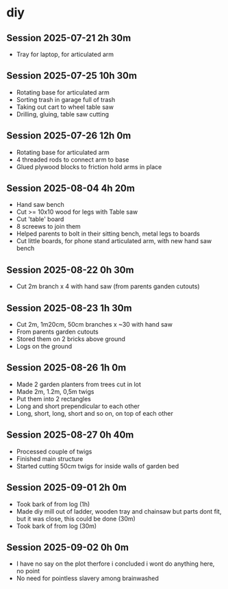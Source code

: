# diy

## Session 2025-07-21 2h 30m

- Tray for laptop, for articulated arm

## Session 2025-07-25 10h 30m

- Rotating base for articulated arm
- Sorting trash in garage full of trash
- Taking out cart to wheel table saw
- Drilling, gluing, table saw cutting

## Session 2025-07-26 12h 0m

- Rotating base for articulated arm
- 4 threaded rods to connect arm to base
- Glued plywood blocks to friction hold arms in place

## Session 2025-08-04 4h 20m

- Hand saw bench
- Cut >= 10x10 wood for legs with Table saw
- Cut 'table' board
- 8 screews to join them
- Helped parents to bolt in their sitting bench, metal legs to boards
- Cut little boards, for phone stand articulated arm, with new hand saw bench

## Session 2025-08-22 0h 30m

- Cut 2m branch x 4 with hand saw (from parents ganden cutouts)

## Session 2025-08-23 1h 30m

- Cut 2m, 1m20cm, 50cm branches x ~30 with hand saw
- From parents garden cutouts
- Stored them on 2 bricks above ground
- Logs on the ground

## Session 2025-08-26 1h 0m

- Made 2 garden planters from trees cut in lot
- Made 2m, 1.2m, 0,5m twigs
- Put them into 2 rectangles
- Long and short prependicular to each other
- Long, short, long, short and so on, on top of each other

## Session 2025-08-27 0h 40m

- Processed couple of twigs
- Finished main structure
- Started cutting 50cm twigs for inside walls of garden bed

## Session 2025-09-01 2h 0m

- Took bark of from log (1h)
- Made diy mill out of ladder, wooden tray and chainsaw but parts dont fit, but it was close, this could be done (30m)
- Took bark of from log (30m)

## Session 2025-09-02 0h 0m

- I have no say on the plot therfore i concluded i wont do anything here, no point
- No need for pointless slavery among brainwashed
